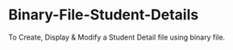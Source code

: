# Binary-File-Student-Details
To Create, Display &amp; Modify a Student Detail file using binary file.
